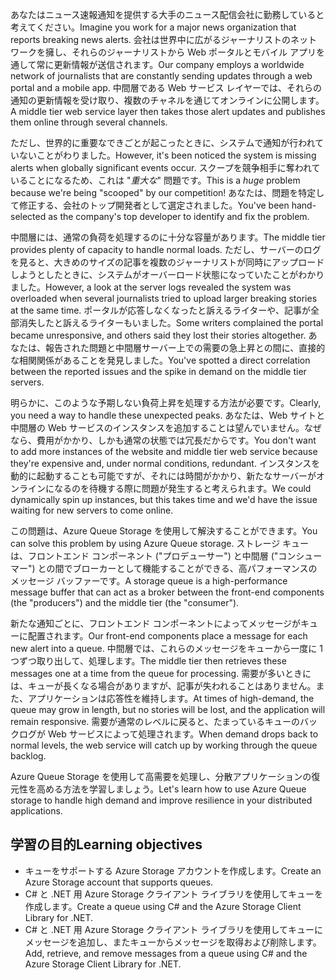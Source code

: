 <span data-ttu-id="f47cd-101">あなたはニュース速報通知を提供する大手のニュース配信会社に勤務していると考えてください。</span><span class="sxs-lookup"><span data-stu-id="f47cd-101">Imagine you work for a major news organization that reports breaking news alerts.</span></span> <span data-ttu-id="f47cd-102">会社は世界中に広がるジャーナリストのネットワークを擁し、それらのジャーナリストから Web ポータルとモバイル アプリを通して常に更新情報が送信されます。</span><span class="sxs-lookup"><span data-stu-id="f47cd-102">Our company employs a worldwide network of journalists that are constantly sending updates through a web portal and a mobile app.</span></span> <span data-ttu-id="f47cd-103">中間層である Web サービス レイヤーでは、それらの通知の更新情報を受け取り、複数のチャネルを通じてオンラインに公開します。</span><span class="sxs-lookup"><span data-stu-id="f47cd-103">A middle tier web service layer then takes those alert updates and publishes them online through several channels.</span></span>

<span data-ttu-id="f47cd-104">ただし、世界的に重要なできごとが起こったときに、システムで通知が行われていないことがわりました。</span><span class="sxs-lookup"><span data-stu-id="f47cd-104">However, it's been noticed the system is missing alerts when globally significant events occur.</span></span> <span data-ttu-id="f47cd-105">スクープを競争相手に奪われていることになるため、これは "_重大な_" 問題です。</span><span class="sxs-lookup"><span data-stu-id="f47cd-105">This is a _huge_ problem because we're being "scooped" by our competition!</span></span> <span data-ttu-id="f47cd-106">あなたは、問題を特定して修正する、会社のトップ開発者として選定されました。</span><span class="sxs-lookup"><span data-stu-id="f47cd-106">You've been hand-selected as the company's top developer to identify and fix the problem.</span></span>

<span data-ttu-id="f47cd-107">中間層には、通常の負荷を処理するのに十分な容量があります。</span><span class="sxs-lookup"><span data-stu-id="f47cd-107">The middle tier provides plenty of capacity to handle normal loads.</span></span> <span data-ttu-id="f47cd-108">ただし、サーバーのログを見ると、大きめのサイズの記事を複数のジャーナリストが同時にアップロードしようとしたときに、システムがオーバーロード状態になっていたことがわかりました。</span><span class="sxs-lookup"><span data-stu-id="f47cd-108">However, a look at the server logs revealed the system was overloaded when several journalists tried to upload larger breaking stories at the same time.</span></span> <span data-ttu-id="f47cd-109">ポータルが応答しなくなったと訴えるライターや、記事が全部消失したと訴えるライターもいました。</span><span class="sxs-lookup"><span data-stu-id="f47cd-109">Some writers complained the portal became unresponsive, and others said they lost their stories altogether.</span></span> <span data-ttu-id="f47cd-110">あなたは、報告された問題と中間層サーバー上での需要の急上昇との間に、直接的な相関関係があることを発見しました。</span><span class="sxs-lookup"><span data-stu-id="f47cd-110">You've spotted a direct correlation between the reported issues and the spike in demand on the middle tier servers.</span></span>

<span data-ttu-id="f47cd-111">明らかに、このような予期しない負荷上昇を処理する方法が必要です。</span><span class="sxs-lookup"><span data-stu-id="f47cd-111">Clearly, you need a way to handle these unexpected peaks.</span></span> <span data-ttu-id="f47cd-112">あなたは、Web サイトと中間層の Web サービスのインスタンスを追加することは望んでいません。なぜなら、費用がかかり、しかも通常の状態では冗長だからです。</span><span class="sxs-lookup"><span data-stu-id="f47cd-112">You don't want to add more instances of the website and middle tier web service because they're expensive and, under normal conditions, redundant.</span></span> <span data-ttu-id="f47cd-113">インスタンスを動的に起動することも可能ですが、それには時間がかかり、新たなサーバーがオンラインになるのを待機する際に問題が発生すると考えられます。</span><span class="sxs-lookup"><span data-stu-id="f47cd-113">We could dynamically spin up instances, but this takes time and we'd have the issue waiting for new servers to come online.</span></span>

<span data-ttu-id="f47cd-114">この問題は、Azure Queue Storage を使用して解決することができます。</span><span class="sxs-lookup"><span data-stu-id="f47cd-114">You can solve this problem by using Azure Queue storage.</span></span> <span data-ttu-id="f47cd-115">ストレージ キューは、フロントエンド コンポーネント ("プロデューサー") と中間層 ("コンシューマー") との間でブローカーとして機能することができる、高パフォーマンスのメッセージ バッファーです。</span><span class="sxs-lookup"><span data-stu-id="f47cd-115">A storage queue is a high-performance message buffer that can act as a broker between the front-end components (the "producers") and the middle tier (the "consumer").</span></span> 

<span data-ttu-id="f47cd-116">新たな通知ごとに、フロントエンド コンポーネントによってメッセージがキューに配置されます。</span><span class="sxs-lookup"><span data-stu-id="f47cd-116">Our front-end components place a message for each new alert into a queue.</span></span> <span data-ttu-id="f47cd-117">中間層では、これらのメッセージをキューから一度に 1 つずつ取り出して、処理します。</span><span class="sxs-lookup"><span data-stu-id="f47cd-117">The middle tier then retrieves these messages one at a time from the queue for processing.</span></span> <span data-ttu-id="f47cd-118">需要が多いときには、キューが長くなる場合がありますが、記事が失われることはありません。また、アプリケーションは応答性を維持します。</span><span class="sxs-lookup"><span data-stu-id="f47cd-118">At times of high-demand, the queue may grow in length, but no stories will be lost, and the application will remain responsive.</span></span> <span data-ttu-id="f47cd-119">需要が通常のレベルに戻ると、たまっているキューのバックログが Web サービスによって処理されます。</span><span class="sxs-lookup"><span data-stu-id="f47cd-119">When demand drops back to normal levels, the web service will catch up by working through the queue backlog.</span></span>

<span data-ttu-id="f47cd-120">Azure Queue Storage を使用して高需要を処理し、分散アプリケーションの復元性を高める方法を学習しましょう。</span><span class="sxs-lookup"><span data-stu-id="f47cd-120">Let's learn how to use Azure Queue storage to handle high demand and improve resilience in your distributed applications.</span></span>

## <a name="learning-objectives"></a><span data-ttu-id="f47cd-121">学習の目的</span><span class="sxs-lookup"><span data-stu-id="f47cd-121">Learning objectives</span></span>

- <span data-ttu-id="f47cd-122">キューをサポートする Azure Storage アカウントを作成します。</span><span class="sxs-lookup"><span data-stu-id="f47cd-122">Create an Azure Storage account that supports queues.</span></span>
- <span data-ttu-id="f47cd-123">C# と .NET 用 Azure Storage クライアント ライブラリを使用してキューを作成します。</span><span class="sxs-lookup"><span data-stu-id="f47cd-123">Create a queue using C# and the Azure Storage Client Library for .NET.</span></span>
- <span data-ttu-id="f47cd-124">C# と .NET 用 Azure Storage クライアント ライブラリを使用してキューにメッセージを追加し、またキューからメッセージを取得および削除します。</span><span class="sxs-lookup"><span data-stu-id="f47cd-124">Add, retrieve, and remove messages from a queue using C# and the Azure Storage Client Library for .NET.</span></span>